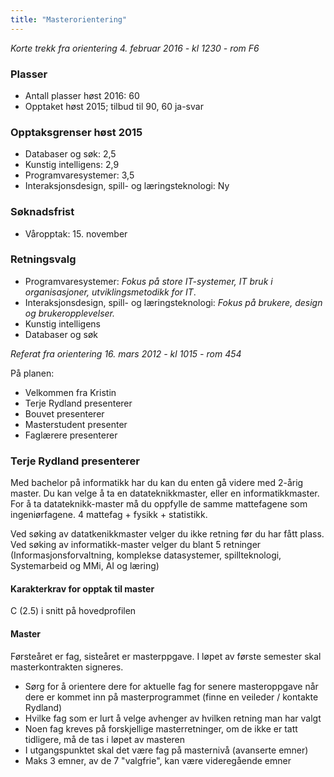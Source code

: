 ```yaml
---
title: "Masterorientering"
---
```


_Korte trekk fra orientering 4. februar 2016 - kl 1230 - rom F6_

### Plasser
- Antall plasser høst 2016: 60
- Opptaket høst 2015; tilbud til 90, 60 ja-svar

### Opptaksgrenser høst 2015
- Databaser og søk: 2,5
- Kunstig intelligens: 2,9
- Programvaresystemer: 3,5
- Interaksjonsdesign, spill- og læringsteknologi: Ny

### Søknadsfrist
- Våropptak: 15. november

### Retningsvalg
- Programvaresystemer: _Fokus på store IT-systemer, IT bruk i organisasjoner, utviklingsmetodikk for IT_.
- Interaksjonsdesign, spill- og læringsteknologi: _Fokus på brukere, design og brukeropplevelser._
- Kunstig intelligens
- Databaser og søk

_Referat fra orientering 16. mars 2012 - kl 1015 - rom 454_

På planen:

- Velkommen fra Kristin
- Terje Rydland presenterer
- Bouvet presenterer
- Masterstudent presenter
- Faglærere presenterer

### Terje Rydland presenterer
Med bachelor på informatikk har du kan du enten gå videre med 2-årig master. Du kan velge å ta en datateknikkmaster, eller en informatikkmaster. For å ta datateknikk-master må du oppfylle de samme mattefagene som ingeniørfagene. 4 mattefag + fysikk + statistikk.

Ved søking av datatkenikkmaster velger du ikke retning før du har fått plass. Ved søking av informatikk-master velger du blant 5 retninger (Informasjonsforvaltning, komplekse datasystemer, spillteknologi, Systemarbeid og MMi, AI og læring)

#### Karakterkrav for opptak til master
C (2.5) i snitt på hovedprofilen

#### Master
Førsteåret er fag, sisteåret er masterppgave. I løpet av første semester skal masterkontrakten signeres. 

- Sørg for å orientere dere for aktuelle fag for senere masteroppgave når dere er kommet inn på masterprogrammet (finne en veileder / kontakte Rydland)
- Hvilke fag som er lurt å velge avhenger av hvilken retning man har valgt
- Noen fag kreves på forskjellige masterretninger, om de ikke er tatt tidligere, må de tas i løpet av masteren
- I utgangspunktet skal det være fag på masternivå (avanserte emner)
- Maks 3 emner, av de 7 "valgfrie", kan være videregående emner